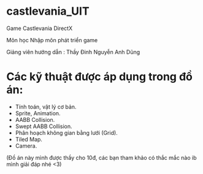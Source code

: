 # castlevania_UIT

Game Castlevania DirectX

Môn học Nhập môn phát triển game

Giảng viên hướng dẫn : Thầy Đinh Nguyễn Anh Dũng

# Các kỹ thuật được áp dụng trong đồ án:
- Tính toán, vật lý cơ bản.
- Sprite, Animation.
- AABB Collision.
- Swept AABB Collision.
- Phân hoạch không gian bằng lưới (Grid).
- Tiled Map.
- Camera.

(Đồ án này mình được thầy cho 10đ, các bạn tham khảo có thắc mắc nào ib mình giải đáp nhé <3)
